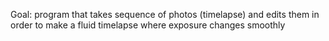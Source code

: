 Goal: program that takes sequence of photos (timelapse) and edits them in order to make a fluid timelapse where exposure changes smoothly

